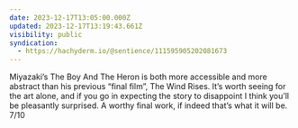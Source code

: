 ```yaml
---
date: 2023-12-17T13:05:00.000Z
updated: 2023-12-17T13:19:43.661Z
visibility: public
syndication:
  - https://hachyderm.io/@sentience/111595905202081673
---
```


Miyazaki’s The Boy And The Heron is both more accessible and more abstract than his previous “final film”, The Wind Rises. It’s worth seeing for the art alone, and if you go in expecting the story to disappoint I think you’ll be pleasantly surprised. A worthy final work, if indeed that’s what it will be. 7/10
